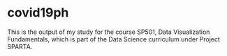 # covid19ph
This is the output of my study for the course SP501, Data Visualization Fundamentals, which is part of the Data Science curriculum under Project SPARTA.
